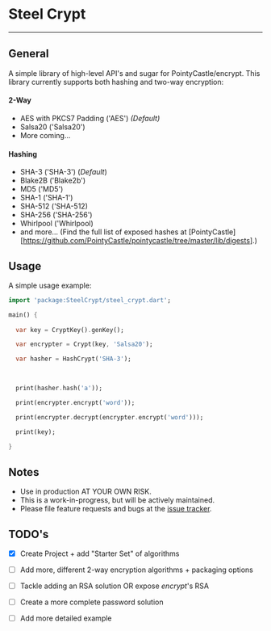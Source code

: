 # Steel Crypt
---
## General

A simple library of high-level API's and sugar for PointyCastle/encrypt. This 
library currently supports both hashing and two-way encryption:

#### 2-Way
* AES with PKCS7 Padding ('AES') _(Default)_
* Salsa20 ('Salsa20')
* More coming...

#### Hashing
* SHA-3 ('SHA-3') (_Default_)
* Blake2B ('Blake2b')
* MD5 ('MD5')
* SHA-1 ('SHA-1')
* SHA-512 ('SHA-512)
* SHA-256 ('SHA-256')
* Whirlpool ('Whirlpool)
* and more... (Find the full list of exposed hashes at [PointyCastle][https://github.com/PointyCastle/pointycastle/tree/master/lib/digests].)


## Usage

A simple usage example:

```dart
import 'package:SteelCrypt/steel_crypt.dart';

main() {
  
  var key = CryptKey().genKey();

  var encrypter = Crypt(key, 'Salsa20');

  var hasher = HashCrypt('SHA-3');


  
  print(hasher.hash('a'));

  print(encrypter.encrypt('word'));

  print(encrypter.decrypt(encrypter.encrypt('word')));

  print(key);
  
}
```

## Notes

* Use in production AT YOUR OWN RISK.
* This is a work-in-progress, but will be actively maintained.
* Please file feature requests and bugs at the [issue tracker][tracker].

[tracker]: https://github.com/AKushWarrior/steel_crypt/issues

## TODO's

- [x] Create Project + add "Starter Set" of algorithms
- [ ] Add more, different 2-way encryption algorithms + packaging options
- [ ] Tackle adding an RSA solution OR expose _encrypt_'s RSA
- [ ] Create a more complete password solution
- [ ] Add more detailed example

